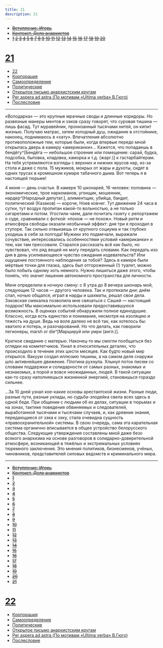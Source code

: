 ```yaml
---
title: 21
description: 21
---
```


- ~~[Вступление. Игорь](./1.md)~~
- ~~[Контекст. Дело анархистов](./2.md)~~
- ~~[1](./3.md)  [2](./4.md)  [3](./5.md)  [4](./6.md)  [5](./7.md)  [6](./8.md)  [7](./9.md)  [8](./10.md)  [9](./11.md)  [10](./12.md)  [11](./13.md)  [12](./14.md)  [13](./15.md)  [14](./16.md)  [15](./17.md)  [16](./18.md)  [17](./19.md)  [18](./20.md)  [19](./21.md)  [20](./22.md)~~
# [21](./23.md)
- [22](./24.md)
- [Корпорация](./25.md)
- [Самоопределение](./26.md)
- [Политические](./27.md)
- [Открытое письмо анархистским кругам](./28.md)
- [Per aspera ad astra (По мотивам «Ultima verba» В.Гюго)](./29.md)
- [Послесловие](./30.md)

---

«Володарка» — это крупные мрачные своды и длинные коридоры. Но развязные манеры ментов и зэков сразу говорят, что суровая тишина — лишь фасад. Тут муравейник, пронизанный тысячами нитей, он кипит жизнью. Получаю матрас, затем холодный душ, ожидание в отстойнике, наконец, поднимаюсь в «хату». Впечатления абсолютно противоположные тем, которые были, когда впервые передо мной открылась дверь в камеру «американки»… Кажется, что попадаешь в бендёгу^[Бендёга — небольшое строение или помещение: сарай, будка, подсобка, бытовка, кладовка, каморка и т.д. (жарг.)] к гастарбайтерам. На тебя устремляются взгляды с верхних и нижних ярусов нар, из-за стола и даже с пола. 15 мужиков, мокрых от жары и духоты, сидят в одних трусах в кромешном кумаре табачного дыма. Вот теперь я в настоящей тюрьме!

4 июня — день счастья. В камере 10 шконарей, 16 человек: половина — экономические, трое наркоманов, угонщик, мошенник, нардер^[Народный депутат.], алиментщик, убийца, бандит, политический (Казаков) — короче, Ноев ковчег. Тут движение 24 часа в сутки, тут воздух пропитан какой-то вольностью, а не только сигаретами и потом. Угостили чаем, дали почитать газету с репортажем о суде, сравнивали с фоткой: «похож — не похож». Новый ритм и атмосфера свободы оказали необычный эффект: дня три я проходил в ступоре. Так сильно отвыкаешь от крупного социума и так глубоко уходишь в себя за полгода! Мужики это подмечали, выражали сочувствие, интересовались особенностями условий «американки» и тем, как там прессовали. Старался рассказать всё как было, но чувствовал, что ряд вещей не могу передать словами. Как передать изо дня в день усиливающееся чувство ожидания издевательств? Или ощущение постоянного наблюдения за тобой? Здесь в камере были мёртвые точки для глазка, здесь был отгороженный (!) туалет, можно было побыть одному хоть немного. Нужно лишиться даже этого, чтобы понять, что значит лишение автономного пространства для личности.

Меня определили в ночную смену: с 8 утра до 8 вечера шконарь мой, следующие 12 часов — другого человека. Так и протекали дни: днём спал, ночью общался, играл в нарды и шахматы, решал свои дела. Зэковская смекалка позволила мне связаться с Сашей — настоящий подарок! Мы максимально использовали предоставившуюся возможность. В оценках событий обнаружили полное единодушие. Классно, когда есть единство и понимание, несмотря на изоляцию и тяжесть на душе. Ведь на воле далеко не всё так, как хотелось бы: хватило и потерь, и разочарований. Но что делать, как говорили легионеры, marsh or die^[Маршируй или умри (англ.)].

Краткое свидание с матерью. Наконец-то мы смогли пообщаться без оглядки на комитетчиков. Узнал в относительных деталях, что происходило в течение этих шести месяцев. Как будто новый мир открылся. Вакуум создал иллюзию тишины, а на самом деле снаружи шло активнейшее движение. Плотина рухнула. Хлынул поток писем со словами поддержки и солидарности от самых разных, знакомых и незнакомых, а порой и вовсе неожиданных, людей. В такой ситуации как-то сразу наполняешься жизненной энергией, становишься гораздо сильнее.

…За 10 дней узнал кое-какие основы арестантской жизни. Разные люди, разные пути, разные уклады, но судьба-злодейка свела всех здесь в одной беде. При общении с людьми об их делах, ситуации в тюрьмах и на зонах, тактике поведения обвиняемых и следователей, выработанной тысячами и тысячами случаев, и, как древние знания, передающиеся от зэка к зэку, стала очевидна сущность «правоохранительной» системы. В свою очередь, сама эта карательная система органично вписывается в общее устройство белорусского общества. Следующие утверждения составлены мной даже безо всякого анархизма на основе разговоров в солидарно-доверительной атмосфере, возникающей в тяжёлых и экстремальных условиях тюремного заключения. Это мнения политиков, бизнесменов, учёных, чиновников, представителей силовых ведомств и криминального мира.

---

- ~~[Вступление. Игорь](./1.md)~~
- ~~[Контекст. Дело анархистов](./2.md)~~
- ~~[1](./3.md)~~
- ~~[2](./4.md)~~
- ~~[3](./5.md)~~
- ~~[4](./6.md)~~
- ~~[5](./7.md)~~
- ~~[6](./8.md)~~
- ~~[7](./9.md)~~
- ~~[8](./10.md)~~
- ~~[9](./11.md)~~
- ~~[10](./12.md)~~
- ~~[11](./13.md)~~
- ~~[12](./14.md)~~
- ~~[13](./15.md)~~
- ~~[14](./16.md)~~
- ~~[15](./17.md)~~
- ~~[16](./18.md)~~
- ~~[17](./19.md)~~
- ~~[18](./20.md)~~
- ~~[19](./21.md)~~
- ~~[20](./22.md)~~
- ~~[21](./23.md)~~
# [22](./24.md)
- [Корпорация](./25.md)
- [Самоопределение](./26.md)
- [Политические](./27.md)
- [Открытое письмо анархистским кругам](./28.md)
- [Per aspera ad astra (По мотивам «Ultima verba» В.Гюго)](./29.md)
- [Послесловие](./30.md)
